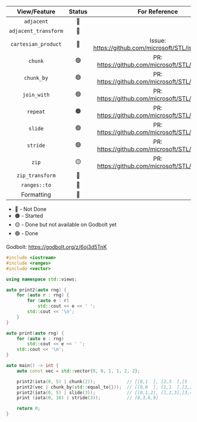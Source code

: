 |View/Feature|Status|For Reference|
|:-:|:-:|:-:|
|`adjacent`|:red_circle:|
|`adjacent_transform`|:red_circle:|
|`cartesian_product`|:red_circle: |Issue: https://github.com/microsoft/STL/issues/2923|
|`chunk`|:green_circle:| PR: https://github.com/microsoft/STL/pull/2685|
|`chunk_by`|:green_circle:| PR: https://github.com/microsoft/STL/pull/2565
|`join_with`|:green_circle: | PR: https://github.com/microsoft/STL/pull/2619|
|`repeat`|:orange_circle: |PR: https://github.com/microsoft/STL/pull/3142|
|`slide`|:green_circle:| PR: https://github.com/microsoft/STL/pull/2670 |
|`stride`|:green_circle: | PR: https://github.com/microsoft/STL/pull/2981|
|`zip`|:yellow_circle: | PR: https://github.com/microsoft/STL/pull/3035|
|`zip_transform`|:red_circle:| 
|`ranges::to`|:red_circle:|
|Formatting|:red_circle:|

* 🔴 - Not Done
* 🟠 - Started
* 🟡 - Done but not available on Godbolt yet
* 🟢 - Done

Godbolt: https://godbolt.org/z/6oj3d5TnK

```cpp
#include <iostream>
#include <ranges>
#include <vector>

using namespace std::views;

auto print2(auto rng) {
    for (auto r : rng) {
        for (auto e : r)
            std::cout << e << ' ';
        std::cout << '\n';
    }
}

auto print(auto rng) {
    for (auto e : rng)
        std::cout << e << ' ';
    std::cout << '\n';
}

auto main() -> int {
    auto const vec = std::vector{0, 0, 1, 1, 2, 2};

    print2(iota(0, 5) | chunk(2));            // [[0,1  ], [2,3  ],[5    ]]
    print2(vec | chunk_by(std::equal_to{}));  // [[0,0  ], [1,1  ],[2,2  ]]
    print2(iota(0, 5) | slide(3));            // [[0,1,2], [1,2,3],[3,4,5]]
    print (iota(0, 10) | stride(3));          // [0,3,6,9]

    return 0;
}
```
